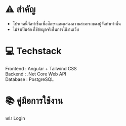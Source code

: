 # ⚠ **สำคัญ**
- โปรเจคนี้จัดทำขึ้นเพื่อศึกษาและแสดงความสามารถของผู้จัดทำเท่านั้น
- ไม่จำเป็นต้องใช้ข้อมูลจริงในการใช้งานเว็บ

# 💻 **Techstack**
Frontend : Angular + Tailwind CSS  
Backend  : .Net Core Web API  
Database : PostgreSQL  

# 📚 **คู่มือการใช้งาน**
หน้า Login
